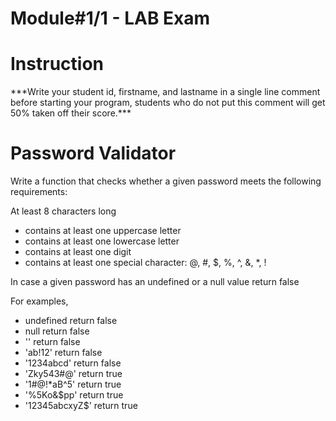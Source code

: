 # Module#1/1 - LAB Exam

# Instruction

\*\*\*Write your student id, firstname, and lastname in a single line comment before starting your program, students who do not put this comment will get 50% taken off their score.\*\*\*

# Password Validator

Write a function that checks whether a given password meets the following requirements:

At least 8 characters long

- contains at least one uppercase letter
- contains at least one lowercase letter
- contains at least one digit
- contains at least one special character: @, #, $, %, ^, &, \*, !

In case a given password has an undefined or a null value return false

For examples,

- undefined return false
- null return false
- '' return false
- 'ab!12' return false
- '1234abcd' return false
- 'Zky543#@' return true
- '1#@!\*aB^5' return true
- '%5Ko&$pp' return true
- '12345abcxyZ$' return true
